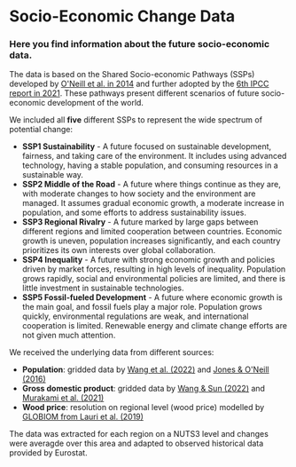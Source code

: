 # Socio-Economic Change Data
### Here you find information about the future socio-economic data. 
The data is based on the Shared Socio-economic Pathways (SSPs) developed by [O'Neill et al. in 2014](https://link.springer.com/article/10.1007/s10584-013-0905-2adopted) and further adopted by the [6th IPCC report in 2021](https://www.ipcc.ch/assessment-report/ar6/). These pathways present different scenarios of future socio-economic development of the world.

We included all **five** different SSPs to represent the wide spectrum of potential change:
+ **SSP1 Sustainability** - A future focused on sustainable development, fairness, and taking care of the environment. It includes using advanced technology, having a stable population, and consuming resources in a sustainable way.
+ **SSP2 Middle of the Road** - A future where things continue as they are, with moderate changes to how society and the environment are managed. It assumes gradual economic growth, a moderate increase in population, and some efforts to address sustainability issues.
+ **SSP3 Regional Rivalry** - A future marked by large gaps between different regions and limited cooperation between countries. Economic growth is uneven, population increases significantly, and each country prioritizes its own interests over global collaboration.
+ **SSP4 Inequality** - A future with strong economic growth and policies driven by market forces, resulting in high levels of inequality. Population grows rapidly, social and environmental policies are limited, and there is little investment in sustainable technologies.
+ **SSP5 Fossil-fueled Development** - A future where economic growth is the main goal, and fossil fuels play a major role. Population grows quickly, environmental regulations are weak, and international cooperation is limited. Renewable energy and climate change efforts are not given much attention.

We received the underlying data from different sources:
+ **Population**: gridded data by [Wang et al. (2022)](https://www.nature.com/articles/s41597-022-01675-x) and [Jones & O'Neill (2016)](https://iopscience.iop.org/article/10.1088/1748-9326/11/8/084003/meta)
+ **Gross domestic product**: gridded data by [Wang & Sun (2022)](https://www.nature.com/articles/s41597-022-01300-x) and [Murakami et al. (2021)](https://www.frontiersin.org/articles/10.3389/fbuil.2021.760306/full)
+ **Wood price**: resolution on regional level (wood price) modelled by [GLOBIOM from Lauri et al. (2019)](https://pure.iiasa.ac.at/id/eprint/16163/)

The data was extracted for each region on a NUTS3 level and changes were averagde over this area and adapted to observed historical data provided by Eurostat. 
